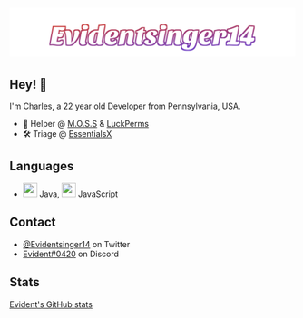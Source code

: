 <h1 align="center">
  <img src="https://raw.githubusercontent.com/Evidentsinger14/evidentsinger14/master/Evidentsinger14.svg" alt="Evidentsinger14" />
</h1>

## Hey! 👋
I'm Charles, a 22 year old Developer from Pennsylvania, USA.

- 🥔 Helper @ [M.O.S.S](https://github.com/MinecraftOSS) & [LuckPerms](https://github.com/LuckPerms)
- 🛠️ Triage @ [EssentialsX](https://github.com/EssentialsX/)


## Languages
- <img src="https://cdn.jsdelivr.net/gh/devicons/devicon/icons/java/java-original.svg" height="25" width="25"/> Java, <img src="https://cdn.jsdelivr.net/gh/devicons/devicon/icons/javascript/javascript-original.svg" height="25" width="25" /> JavaScript

## Contact
- [@Evidentsinger14](https://twitter.com/Evidentsinger14) on Twitter
- [Evident#0420](./) on Discord

## Stats
[Evident's GitHub stats](https://github-readme-stats.vercel.app/api?username=Evidentsinger14&theme=midnight-purple&show_icons=true)
